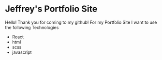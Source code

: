 # Jeffrey's Portfolio Site

Hello! Thank you for coming to my github! For my Portfolio Site I want to use the following Technologies

- React
- html
- scss
- javascript



